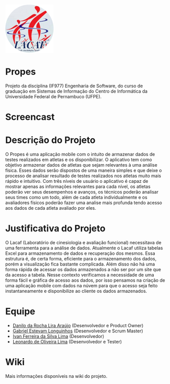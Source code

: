 ![logo](assets/logo.png)
# Propes 
Projeto da disciplina (IF977) Engenharia de Software, do curso de graduação em Sistemas de Informação do Centro de Informática da Universidade Federal de Pernambuco (UFPE).

# Screencast

# Descrição do Projeto
O Propes é uma aplicação mobile com o intuito de armazenar dados de testes realizados em atletas e os disponibilizar. O aplicativo tem como objetivo armazenar dados de atletas que sejam relevantes à uma análise física. Esses dados serão dispostos de uma maneira simples e que deixe o processo de analisar resultado de testes realizados nos atletas muito mais rápido e intuitivo. Com três níveis de usuário o aplicativo é capaz de mostrar apenas as informações relevantes para cada nível, os atletas poderão ver seus desempenhos e avanços, os técnicos poderão analisar seus times como um todo, além de cada atleta individualmente e os avaliadores físicos poderão fazer uma analise mais profunda tendo acesso aos dados de cada atleta avaliado por eles.


# Justificativa do Projeto
O Lacaf (Laboratório de cinesiologia e avaliação funcional) necessitava de uma ferramenta para a análise de dados. Atualmente o Lacaf utiliza tabelas Excel para armazenamento de dados e recuperação dos mesmos. Essa estrutura é, de certa forma, eficiente para o armazenamento dos dados, porém a visualização fica bastante complicada. Além disso não há uma forma rápida de acessar os dados armazenados a não ser por um site que da acesso a tabela. Nesse contexto verificamos a necessidade de uma forma fácil e gráfica de acesso aos dados, por isso pensamos na criação de uma aplicação mobile com dados na núvem para que o acesso seja feito instantaneamente e disponibilize ao cliente os dados armazenados.

# Equipe

* [Danilo da Rocha Lira Araújo](https://github.com/DaniloLira) (Desenvolvedor e Product Owner)
* [Gabriel Estevam Longuinhos](https://github.com/biel302) (Desenvolvedor e Scrum Master)
* [Ivan Ferreira da Silva Lima](https://github.com/ifsl2)  (Desenvolvedor)
* [Leonardo de Oliveira Lima](https://github.com/Leolimamack) (Desenvolvedor e Tester)

# Wiki
Mais informações disponíveis na wiki do projeto.

